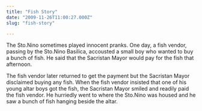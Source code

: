 ```yaml
---
title: "Fish Story"
date: "2009-11-26T11:00:27.000Z"
slug: "fish-story"

---
```


The Sto.Nino sometimes played innocent pranks. One day, a fish vendor, passing by the Sto.Nino Basilica, accousted a small boy who wanted to buy a bunch of fish. He said that the Sacristan Mayor would pay for the fish that afternoon.

The fish vendor later returned to get the payment but the Sacristan Mayor disclaimed buying any fish. When the fish vendor insisted that one of his young altar boys got the fish, the Sacristan Mayor smiled and readily paid the fish vendor. He hurriedly went to where the Sto.Nino was housed and he saw a bunch of fish hanging beside the altar.